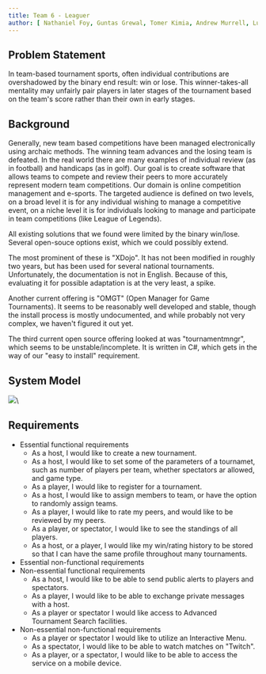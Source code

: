 ```yaml
---
title: Team 6 - Leaguer
author: [ Nathaniel Foy, Guntas Grewal, Tomer Kimia, Andrew Murrell, Luke Shumaker, Davis Webb ]
---
```


Problem Statement
-----------------

In team-based tournament sports, often individual contributions are
overshadowed by the binary end result: win or lose.  This
winner-takes-all mentality may unfairly pair players in later stages
of the tournament based on the team's score rather than their own in
early stages.


Background
----------

Generally, new team based competitions have been managed
electronically using archaic methods.  The winning team advances and
the losing team is defeated.  In the real world there are many
examples of individual review (as in football) and handicaps (as in
golf).  Our goal is to create software that allows teams to compete
and review their peers to more accurately represent modern team
competitions.  Our domain is online competition management and
e-sports.  The targeted audience is defined on two levels, on a broad
level it is for any individual wishing to manage a competitive event,
on a niche level it is for individuals looking to manage and
participate in team competitions (like League of Legends).

All existing solutions that we found were limited by the binary
win/lose.  Several open-souce options exist, which we could possibly
extend.

The most prominent of these is "XDojo". It has not been modified in
roughly two years, but has been used for several national
tournaments.  Unfortunately, the documentation is not in English.
Because of this, evaluating it for possible adaptation is at the very
least, a spike.

Another current offering is "OMGT" (Open Manager for Game
Tournaments).  It seems to be reasonably well developed and stable,
though the install process is mostly undocumented, and while probably
not very complex, we haven't figured it out yet.

The third current open source offering looked at was "tournamentmngr",
which seems to be unstable/incomplete.  It is written in C#, which
gets in the way of our "easy to install" requirement.

System Model
------------

![](./SystemModel.png)\ 

Requirements
------------

 - Essential functional requirements
    - As a host, I would like to create a new tournament.
    - As a host, I would like to set some of the parameters of a
      tournamet, such as number of players per team, whether
      spectators ar allowed, and game type.
    - As a player, I would like to register for a tournament.
    - As a host, I would like to assign members to team, or have the
      option to randomly assign teams.
    - As a player, I would like to rate my peers, and would like to be
      reviewed by my peers.
    - As a player, or spectator, I would like to see the standings of
      all players.
    - As a host, or a player, I would like my win/rating history to be
      stored so that I can have the same profile throughout many
      tournaments.
 - Essential non-functional requirements
 - Non-essential functional requirements
    - As a host, I would like to be able to send public alerts to
      players and spectators.
    - As a player, I would like to be able to exchange private
      messages with a host.
    - As a player or spectator I would like access to Advanced 
      Tournament Search facilities.
 - Non-essential non-functional requirements
    - As a player or spectator I would like to utilize an Interactive Menu.
    - As a spectator, I would like to be able to watch matches on "Twitch".
    - As a player, or a spectator, I would like to be able to access
      the service on a mobile device.

